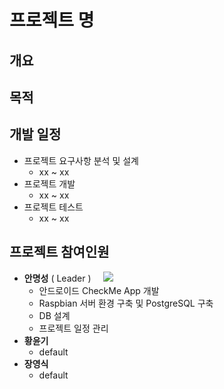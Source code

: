 # 프로젝트 명

## 개요

## 목적

## 개발 일정
- 프로젝트 요구사항 분석 및 설계
  - xx ~ xx
- 프로젝트 개발
  - xx ~ xx
- 프로젝트 테스트
  - xx ~ xx
 
## 프로젝트 참여인원
- **안명성** ( Leader ) &nbsp;&nbsp;&nbsp;  <a href="https://github.com/MSan94"><img src="https://img.shields.io/badge/GitHub-181717?style=flat-square&logo=GitHub&logoColor=white"/></a>
  - 안드로이드 CheckMe App 개발
  - Raspbian 서버 환경 구축 및 PostgreSQL 구축
  - DB 설계
  - 프로젝트 일정 관리
- **황윤기** 
  - default
- **장영식**
  - default
